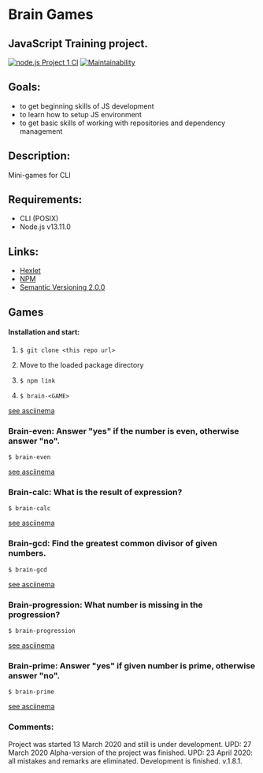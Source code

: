 # Brain Games
## JavaScript Training project.

[![node.js Project 1 CI](https://github.com/Timur-eit/frontend-project-lvl1/workflows/node.js%20Project%201%20CI/badge.svg)](https://github.com/Timur-eit/frontend-project-lvl1/actions)
[![Maintainability](https://api.codeclimate.com/v1/badges/a99a88d28ad37a79dbf6/maintainability)](https://codeclimate.com/github/Timur-eit/frontend-project-lvl1/maintainability)

## Goals:
- to get beginning skills of JS development 
- to learn how to setup JS environment
- to get basic skills of working with repositories and dependency management

## Description:
Mini-games for CLI

## Requirements:
- CLI (POSIX)
- Node.js v13.11.0

## Links:
- [Hexlet](https://ru.hexlet.io)
- [NPM](https://www.npmjs.com/) 
- [Semantic Versioning 2.0.0](https://semver.org/)



## Games

#### Installation and start:
1. `$ git clone <this repo url>`

2. Move to the loaded package directory

3. `$ npm link`

4. `$ brain-<GAME>`

[see asciinema](https://asciinema.org/a/313937)

### Brain-even: Answer "yes" if the number is even, otherwise answer "no".

`$ brain-even`

[see asciinema](https://asciinema.org/a/313937)

### Brain-calc: What is the result of expression?

`$ brain-calc`

[see asciinema](https://asciinema.org/a/313935)


### Brain-gcd: Find the greatest common divisor of given numbers.

`$ brain-gcd`

[see asciinema](https://asciinema.org/a/313939)

### Brain-progression: What number is missing in the progression?

`$ brain-progression`

[see asciinema](https://asciinema.org/a/313942)

### Brain-prime: Answer "yes" if given number is prime, otherwise answer "no".

`$ brain-prime`

[see asciinema](https://asciinema.org/a/313940)


### Comments:
Project was started 13 March 2020 and still is under development.
UPD: 27 March 2020 Alpha-version of the project was finished.
UPD: 23 April 2020: all mistakes and remarks are eliminated. Development is finished. v.1.8.1.